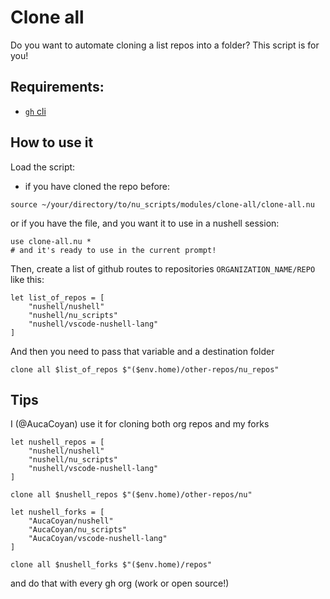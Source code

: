 # Clone all

Do you want to automate cloning a list repos into a folder? This script is for you!

## Requirements:

- [`gh` cli](https://github.com/cli/cli)

## How to use it

Load the script:

- if you have cloned the repo before:

```nushell env.nu
source ~/your/directory/to/nu_scripts/modules/clone-all/clone-all.nu
```

or if you have the file, and you want it to use in a nushell session:

```nushell
use clone-all.nu *
# and it's ready to use in the current prompt!
```

Then, create a list of github routes to repositories `ORGANIZATION_NAME/REPO`
like this:

```nu
let list_of_repos = [
    "nushell/nushell"
    "nushell/nu_scripts"
    "nushell/vscode-nushell-lang"
]
```

And then you need to pass that variable and a destination folder

```nu
clone all $list_of_repos $"($env.home)/other-repos/nu_repos"
```

## Tips

I (@AucaCoyan) use it for cloning both org repos and my forks

```nushell
let nushell_repos = [
    "nushell/nushell"
    "nushell/nu_scripts"
    "nushell/vscode-nushell-lang"
]

clone all $nushell_repos $"($env.home)/other-repos/nu"

let nushell_forks = [
    "AucaCoyan/nushell"
    "AucaCoyan/nu_scripts"
    "AucaCoyan/vscode-nushell-lang"
]

clone all $nushell_forks $"($env.home)/repos"
```

and do that with every gh org (work or open source!)
